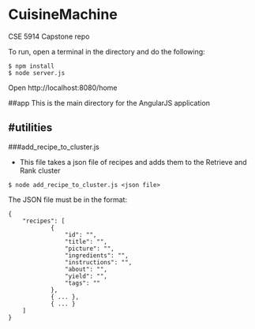 # CuisineMachine

CSE 5914 Capstone repo

To run, open a terminal in the directory and do the following:

```
$ npm install
$ node server.js
```

Open http://localhost:8080/home


##app
This is the main directory for the AngularJS application

#utilities
---

###add_recipe_to_cluster.js
- This file takes a json file of recipes and adds them to the Retrieve and Rank cluster
```
$ node add_recipe_to_cluster.js <json file>
```
The JSON file must be in the format:

```
{
	"recipes": [
            {
        		"id": "",
        		"title": "",
        		"picture": "",
        		"ingredients": "",
        		"instructions": "",
        		"about": "",
        		"yield": "",
        		"tags": ""
	        },
            { ... },
            { ... }
    ]
}
```

